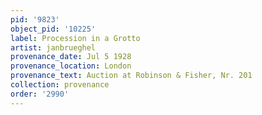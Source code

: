 ```yaml
---
pid: '9823'
object_pid: '10225'
label: Procession in a Grotto
artist: janbrueghel
provenance_date: Jul 5 1928
provenance_location: London
provenance_text: Auction at Robinson & Fisher, Nr. 201
collection: provenance
order: '2990'
---
```


